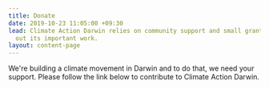 ```yaml
---
title: Donate
date: 2019-10-23 11:05:00 +09:30
lead: Climate Action Darwin relies on community support and small grants to carry
  out its important work.
layout: content-page
---
```


We're building a climate movement in Darwin and to do that, we need your support. Please follow the link below to contribute to Climate Action Darwin.